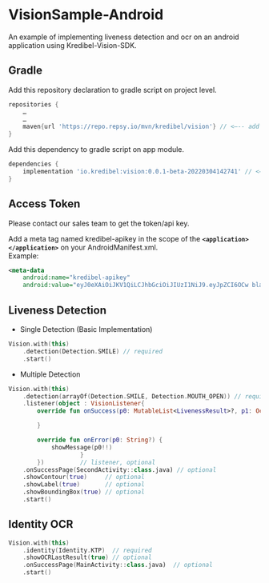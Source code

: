 # VisionSample-Android
An example of implementing liveness detection and ocr on an android application using Kredibel-Vision-SDK.

## Gradle
Add this repository declaration to gradle script on project level.

```groovy
repositories {
    …
    …
    maven{url 'https://repo.repsy.io/mvn/kredibel/vision'} // <—-- add this
}
```


Add this dependency to gradle script on app module.
```groovy
dependencies {
    implementation 'io.kredibel:vision:0.0.1-beta-20220304142741' // <—-- add this
}
```
## Access Token
Please contact our sales team to get the token/api key.

Add a meta tag named kredibel-apikey in the scope of the **`<application></application>`** on your AndroidManifest.xml.   
Example:
```xml
<meta-data
    android:name="kredibel-apikey"
    android:value="eyJ0eXAiOiJKV1QiLCJhbGciOiJIUzI1NiJ9.eyJpZCI6OCw bla.. Bla.. bla.."/> 
```

## Liveness Detection

- Single Detection (Basic Implementation)
```kotlin
Vision.with(this)
    .detection(Detection.SMILE) // required
    .start()
```
- Multiple Detection
```kotlin
Vision.with(this)
    .detection(arrayOf(Detection.SMILE, Detection.MOUTH_OPEN)) // required
    .listener(object : VisionListener{
        override fun onSuccess(p0: MutableList<LivenessResult>?, p1: OcrResult?) {

        }

        override fun onError(p0: String?) {
            showMessage(p0!!)
                    }
        })          // listener, optional
    .onSuccessPage(SecondActivity::class.java) // optional
    .showContour(true)     // optional
    .showLabel(true)       // optional
    .showBoundingBox(true) // optional
    .start()
```
## Identity OCR

```kotlin
Vision.with(this)
    .identity(Identity.KTP)  // required
    .showOCRLastResult(true) // optional
    .onSuccessPage(MainActivity::class.java)  // optional
    .start()
```
